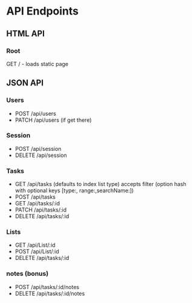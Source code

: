 # API Endpoints

## HTML API

### Root

GET / - loads static page

## JSON API

### Users

  * POST /api/users
  * PATCH /api/users (if get there)

### Session

  * POST /api/session
  * DELETE /api/session

  ### Tasks

  * GET /api/tasks  (defaults to index list type)
  accepts filter (option hash with optional keys [type:, range:,searchName:])
  * POST /api/tasks
  * GET /api/tasks/:id
  * PATCH /api/tasks/:id
  * DELETE /api/tasks/:id

### Lists

  * GET /api/List/:id
  * POST /api/List/:id
  * DELETE /api/tasks/:id


### notes (bonus)
  * POST /api/tasks/:id/notes
  * DELETE /api/tasks/:id/notes

